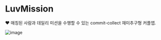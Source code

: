 # LuvMission
:heart: 매칭된 사람과 데일리 미션을 수행할 수 있는 commit-collect 재미추구형 커플앱.

![image](https://user-images.githubusercontent.com/16419202/75858592-e10c9100-5e3b-11ea-9d71-0a7eaa2fb6c7.png)
